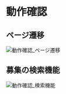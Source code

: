 # 動作確認
## ページ遷移
![動作確認_ページ遷移](https://user-images.githubusercontent.com/33705786/125255436-63616b00-e336-11eb-9857-c42c748a98ca.gif)
## 募集の検索機能
![動作確認_検索機能](https://user-images.githubusercontent.com/33705786/125255467-6d836980-e336-11eb-8a78-1f7ebf3f0a18.gif)
